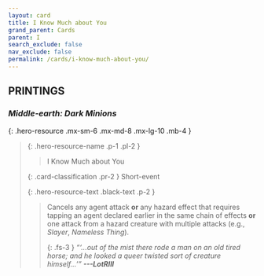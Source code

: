 ```yaml
---
layout: card
title: I Know Much about You
grand_parent: Cards
parent: I
search_exclude: false
nav_exclude: false
permalink: /cards/i-know-much-about-you/
---
```


## PRINTINGS


### _Middle-earth: Dark Minions_

{: .hero-resource .mx-sm-6 .mx-md-8 .mx-lg-10 .mb-4 }
> {: .hero-resource-name .p-1 .pl-2 }
> > <div class="card-mp"></div>
> > <div class="card-name">I Know Much about You</div>
>
> {: .card-classification .pr-2 }
> Short-event
>
> {: .hero-resource-text .black-text .p-2 }
> > Cancels any agent attack **or** any hazard effect that requires tapping an agent declared earlier in the same chain of effects **or** one attack from a hazard creature with multiple attacks (e.g., _Slayer_, _Nameless Thing_). 
> > 
> > {: .fs-3 } 
> > _“‘...out of the mist there rode a man on an old tired horse; and he looked a queer twisted sort of creature himself...’”_ ***---&#65279;LotRIII*** 
> 
